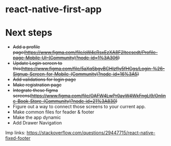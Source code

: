 # react-native-first-app

# Next steps

- ~~Add a profile page(https://www.figma.com/file/oW4cRsxEzXA8F2ltecsedt/Profile-page-Mobile-UI-(Community)?node-id=1%3A306)~~
- ~~Update Login screen to this(https://www.figma.com/file/5aXqSbgvBCHIzfIy5fHGgs/Login-%26-Signup-Screen-for-Mobile-(Community)?node-id=16%3A5)~~
- ~~Add validations for login page~~
- ~~Make registration page~~
- ~~Integrate these figma screens(https://www.figma.com/file/OAFW4LwPr0ayW4WkFngLI9/Online-Book-Store-(Community)?node-id=21%3A830)~~
- Figure out a way to connect those screens to your current app.
- Make common files for feader & footer
- Make the app dynamic
- Add Drawer Navigation


Imp links:
https://stackoverflow.com/questions/29447715/react-native-fixed-footer
